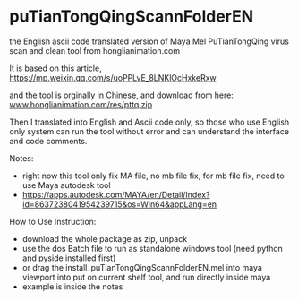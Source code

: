 # puTianTongQingScannFolderEN
the English ascii code translated version of Maya Mel PuTianTongQing virus scan and clean tool from honglianimation.com

It is based on this article, 
https://mp.weixin.qq.com/s/uoPPLvE_8LNKlOcHxkeRxw

and the tool is orginally in Chinese, and download from here:
www.honglianimation.com/res/pttq.zip

Then I translated into English and Ascii code only, so those who use English only system can run the tool without error and can understand the interface and code comments.

Notes:
  * right now this tool only fix MA file, no mb file fix, for mb file fix, need to use Maya autodesk tool
  * https://apps.autodesk.com/MAYA/en/Detail/Index?id=8637238041954239715&os=Win64&appLang=en

How to Use Instruction:
  * download the whole package as zip, unpack
  * use the dos Batch file to run as standalone windows tool (need python and pyside installed first)
  * or drag the install_puTianTongQingScannFolderEN.mel into maya viewport into put on current shelf tool, and run directly inside maya
  * example is inside the notes
  
